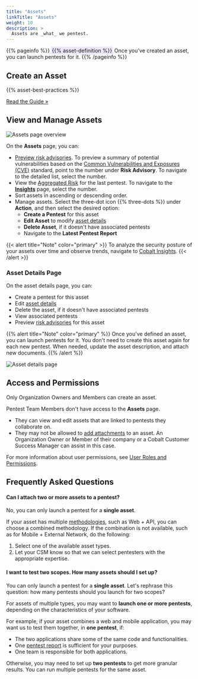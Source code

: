 ```yaml
---
title: "Assets"
linkTitle: "Assets"
weight: 10
description: >
  Assets are _what_ we pentest.
---
```


{{% pageinfo %}}
<span style="background-color: #ECE6FA; padding: 2px;">{{% asset-definition %}}</span> Once you've created an asset, you can launch pentests for it.
{{% /pageinfo %}}

## Create an Asset

{{% asset-best-practices %}}

<a class="btn btn-outline-primary rounded" href="/getting-started/assets/">Read the Guide »</a>

## View and Manage Assets

![Assets page overview](/deepdive/AssetsPageOverviewCallouts.png "Assets page overview")

On the **Assets** page, you can:

- [Preview risk advisories](/platform-deep-dive/assets/risk-advisories/). To preview a summary of potential vulnerabilities based on the [Common Vulnerabilities and Exposures (CVE)](https://www.cve.org/) standard, point to the number under **Risk Advisory**. To navigate to the detailed list, select the number.
- View the [Aggregated Risk](/getting-started/glossary/#aggregated-risk) for the last pentest. To navigate to the **[Insights](/platform-deep-dive/assets/insights/)** page, select the number.
- Sort assets in ascending or descending order.
- Manage assets. Select the three-dot icon {{% three-dots %}} under **Action**, and then select the desired option:
  - **Create a Pentest** for this asset
  - **Edit Asset** to modify [asset details](/getting-started/assets/#asset-details)
  - **Delete Asset**, if it doesn't have associated pentests
  - Navigate to the **Latest Pentest Report**

{{< alert title="Note" color="primary" >}}
To analyze the security posture of your assets over time and observe trends, navigate to <a href="/platform-deep-dive/assets/insights/">Cobalt Insights</a>.
{{< /alert >}}

### Asset Details Page

On the asset details page, you can:

- Create a pentest for this asset
- Edit [asset details](/getting-started/assets/#asset-details)
- Delete the asset, if it doesn't have associated pentests
- View associated pentests
- Preview [risk advisories](/platform-deep-dive/assets/risk-advisories/) for this asset

{{% alert title="Note" color="primary" %}}
Once you've defined an asset, you can launch pentests for it. You don't need to create this asset again for each new pentest. When needed, update the asset description, and attach new documents.
{{% /alert %}}

![Asset details page](/deepdive/AssetDetails.png "Asset details page")

## Access and Permissions

Only Organization Owners and Members can create an asset.

Pentest Team Members don't have access to the **Assets** page.

- They can view and edit assets that are linked to pentests they collaborate on.
- They may not be allowed to [add attachments](/getting-started/assets/asset-description/#attachments) to an asset. An Organization Owner or Member of their company or a Cobalt Customer Success Manager can assist in this case.

For more information about user permissions, see [User Roles and Permissions](/platform-deep-dive/collaboration/organization/user-roles/).

## Frequently Asked Questions

#### Can I attach two or more assets to a pentest?

No, you can only launch a pentest for a **single asset**.

If your asset has multiple [methodologies](/platform-deep-dive/pentests/pentest-process/methodologies/), such as Web + API, you can choose a combined methodology. If the combination is not available, such as for Mobile + External Network, do the following:

1. Select one of the available asset types.
1. Let your CSM know so that we can select pentesters with the appropriate expertise.

#### I want to test two scopes. How many assets should I set up?

You can only launch a pentest for a **single asset**. Let's rephrase this question: how many pentests should you launch for two scopes?

For assets of multiple types, you may want to **launch one or more pentests**, depending on the characteristics of your software.

For example, if your asset combines a web and mobile application, you may want us to test them together, in **one pentest**, if:

- The two applications share some of the same code and functionalities.
- One [pentest report](/platform-deep-dive/pentests/reports/) is sufficient for your purposes.
- One team is responsible for both applications.

Otherwise, you may need to set up **two pentests** to get more granular results. You can run multiple pentests for the same asset.
